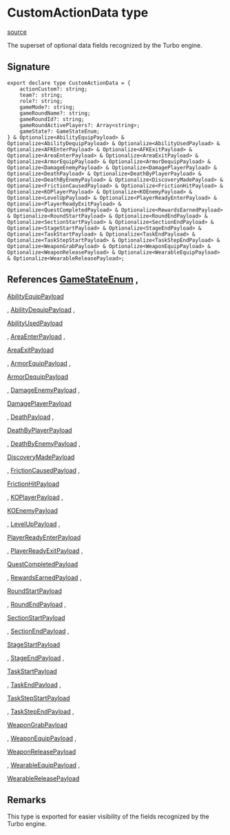 # CustomActionData type

[source](https://developers.meta.com/horizon-worlds/reference/2.0.0/analytics_customactiondata)

The superset of optional data fields recognized by the Turbo engine.

## Signature

```
export declare type CustomActionData = {
    actionCustom?: string;
    team?: string;
    role?: string;
    gameMode?: string;
    gameRoundName?: string;
    gameRoundId?: string;
    gameRoundActivePlayers?: Array<string>;
    gameState?: GameStateEnum;
} & Optionalize<AbilityEquipPayload> & Optionalize<AbilityDequipPayload> & Optionalize<AbilityUsedPayload> & Optionalize<AFKEnterPayload> & Optionalize<AFKExitPayload> & Optionalize<AreaEnterPayload> & Optionalize<AreaExitPayload> & Optionalize<ArmorEquipPayload> & Optionalize<ArmorDequipPayload> & Optionalize<DamageEnemyPayload> & Optionalize<DamagePlayerPayload> & Optionalize<DeathPayload> & Optionalize<DeathByPlayerPayload> & Optionalize<DeathByEnemyPayload> & Optionalize<DiscoveryMadePayload> & Optionalize<FrictionCausedPayload> & Optionalize<FrictionHitPayload> & Optionalize<KOPlayerPayload> & Optionalize<KOEnemyPayload> & Optionalize<LevelUpPayload> & Optionalize<PlayerReadyEnterPayload> & Optionalize<PlayerReadyExitPayload> & Optionalize<QuestCompletedPayload> & Optionalize<RewardsEarnedPayload> & Optionalize<RoundStartPayload> & Optionalize<RoundEndPayload> & Optionalize<SectionStartPayload> & Optionalize<SectionEndPayload> & Optionalize<StageStartPayload> & Optionalize<StageEndPayload> & Optionalize<TaskStartPayload> & Optionalize<TaskEndPayload> & Optionalize<TaskStepStartPayload> & Optionalize<TaskStepEndPayload> & Optionalize<WeaponGrabPayload> & Optionalize<WeaponEquipPayload> & Optionalize<WeaponReleasePayload> & Optionalize<WearableEquipPayload> & Optionalize<WearableReleasePayload>;
```

## References [GameStateEnum](/horizon-worlds/reference/2.0.0/analytics_gamestateenum) , 

[AbilityEquipPayload](/horizon-worlds/reference/2.0.0/analytics_abilityequippayload)

, [AbilityDequipPayload](/horizon-worlds/reference/2.0.0/analytics_abilitydequippayload) , 

[AbilityUsedPayload](/horizon-worlds/reference/2.0.0/analytics_abilityusedpayload)

, [AreaEnterPayload](/horizon-worlds/reference/2.0.0/analytics_areaenterpayload) , 

[AreaExitPayload](/horizon-worlds/reference/2.0.0/analytics_areaexitpayload)

, [ArmorEquipPayload](/horizon-worlds/reference/2.0.0/analytics_armorequippayload) , 

[ArmorDequipPayload](/horizon-worlds/reference/2.0.0/analytics_armordequippayload)

, [DamageEnemyPayload](/horizon-worlds/reference/2.0.0/analytics_damageenemypayload) , 

[DamagePlayerPayload](/horizon-worlds/reference/2.0.0/analytics_damageplayerpayload)

, [DeathPayload](/horizon-worlds/reference/2.0.0/analytics_deathpayload) , 

[DeathByPlayerPayload](/horizon-worlds/reference/2.0.0/analytics_deathbyplayerpayload)

, [DeathByEnemyPayload](/horizon-worlds/reference/2.0.0/analytics_deathbyenemypayload) , 

[DiscoveryMadePayload](/horizon-worlds/reference/2.0.0/analytics_discoverymadepayload)

, [FrictionCausedPayload](/horizon-worlds/reference/2.0.0/analytics_frictioncausedpayload) , 

[FrictionHitPayload](/horizon-worlds/reference/2.0.0/analytics_frictionhitpayload)

, [KOPlayerPayload](/horizon-worlds/reference/2.0.0/analytics_koplayerpayload) , 

[KOEnemyPayload](/horizon-worlds/reference/2.0.0/analytics_koenemypayload)

, [LevelUpPayload](/horizon-worlds/reference/2.0.0/analytics_leveluppayload) , 

[PlayerReadyEnterPayload](/horizon-worlds/reference/2.0.0/analytics_playerreadyenterpayload)

, [PlayerReadyExitPayload](/horizon-worlds/reference/2.0.0/analytics_playerreadyexitpayload) , 

[QuestCompletedPayload](/horizon-worlds/reference/2.0.0/analytics_questcompletedpayload)

, [RewardsEarnedPayload](/horizon-worlds/reference/2.0.0/analytics_rewardsearnedpayload) , 

[RoundStartPayload](/horizon-worlds/reference/2.0.0/analytics_roundstartpayload)

, [RoundEndPayload](/horizon-worlds/reference/2.0.0/analytics_roundendpayload) , 

[SectionStartPayload](/horizon-worlds/reference/2.0.0/analytics_sectionstartpayload)

, [SectionEndPayload](/horizon-worlds/reference/2.0.0/analytics_sectionendpayload) , 

[StageStartPayload](/horizon-worlds/reference/2.0.0/analytics_stagestartpayload)

, [StageEndPayload](/horizon-worlds/reference/2.0.0/analytics_stageendpayload) , 

[TaskStartPayload](/horizon-worlds/reference/2.0.0/analytics_taskstartpayload)

, [TaskEndPayload](/horizon-worlds/reference/2.0.0/analytics_taskendpayload) , 

[TaskStepStartPayload](/horizon-worlds/reference/2.0.0/analytics_taskstepstartpayload)

, [TaskStepEndPayload](/horizon-worlds/reference/2.0.0/analytics_taskstependpayload) , 

[WeaponGrabPayload](/horizon-worlds/reference/2.0.0/analytics_weapongrabpayload)

, [WeaponEquipPayload](/horizon-worlds/reference/2.0.0/analytics_weaponequippayload) , 

[WeaponReleasePayload](/horizon-worlds/reference/2.0.0/analytics_weaponreleasepayload)

, [WearableEquipPayload](/horizon-worlds/reference/2.0.0/analytics_wearableequippayload) , 

[WearableReleasePayload](/horizon-worlds/reference/2.0.0/analytics_wearablereleasepayload)

## Remarks

This type is exported for easier visibility of the fields recognized by the Turbo engine.